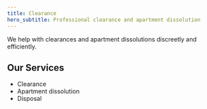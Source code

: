 ```yaml
---
title: Clearance
hero_subtitle: Professional clearance and apartment dissolution
---
```


We help with clearances and apartment dissolutions discreetly and efficiently.

## Our Services

- Clearance
- Apartment dissolution
- Disposal

